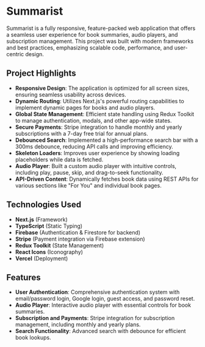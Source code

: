 # Summarist

Summarist is a fully responsive, feature-packed web application that offers a seamless user experience for book summaries, audio players, and subscription management. This project was built with modern frameworks and best practices, emphasizing scalable code, performance, and user-centric design.

## Project Highlights
- **Responsive Design**: The application is optimized for all screen sizes, ensuring seamless usability across devices.
- **Dynamic Routing**: Utilizes Next.js's powerful routing capabilities to implement dynamic pages for books and audio players.
- **Global State Management**: Efficient state handling using Redux Toolkit to manage authentication, modals, and other app-wide states.
- **Secure Payments**: Stripe integration to handle monthly and yearly subscriptions with a 7-day free trial for annual plans.
- **Debounced Search**: Implemented a high-performance search bar with a 300ms debounce, reducing API calls and improving efficiency.
- **Skeleton Loaders**: Improves user experience by showing loading placeholders while data is fetched.
- **Audio Player**: Built a custom audio player with intuitive controls, including play, pause, skip, and drag-to-seek functionality.
- **API-Driven Content**: Dynamically fetches book data using REST APIs for various sections like "For You" and individual book pages.

## Technologies Used
- **Next.js** (Framework)
- **TypeScript** (Static Typing)
- **Firebase** (Authentication & Firestore for backend)
- **Stripe** (Payment integration via Firebase extension)
- **Redux Toolkit** (State Management)
- **React Icons** (Iconography)
- **Vercel** (Deployment)

## Features
- **User Authentication**: Comprehensive authentication system with email/password login, Google login, guest access, and password reset.
- **Audio Player**: Interactive audio player with essential controls for book summaries.
- **Subscription and Payments**: Stripe integration for subscription management, including monthly and yearly plans.
- **Search Functionality**: Advanced search with debounce for efficient book lookups.
